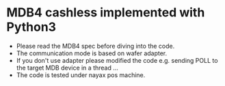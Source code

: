 <h1> MDB4 cashless implemented with Python3 </h1>

- Please read the MDB4 spec before diving into the code.
- The communication mode is based on wafer adapter.
- If you don't use adapter please modified the code e.g. sending POLL to the target MDB device in a thread ...
- The code is tested under nayax pos machine.

